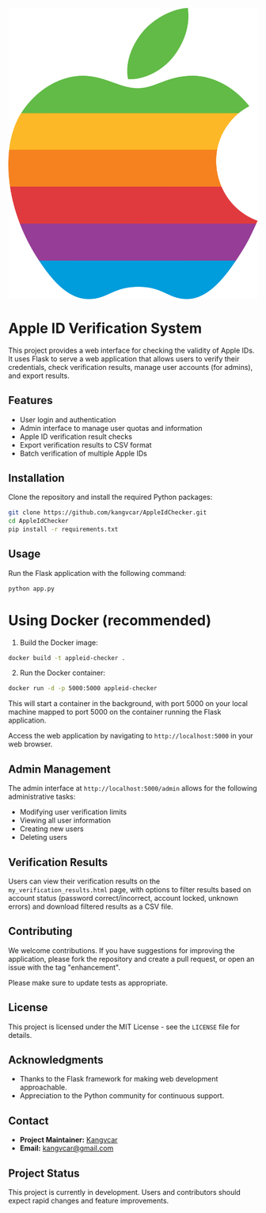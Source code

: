 ![Logo](/static/AppleComputerRainbow.svg)

# Apple ID Verification System

This project provides a web interface for checking the validity of Apple IDs. It uses Flask to serve a web application that allows users to verify their credentials, check verification results, manage user accounts (for admins), and export results.

## Features

- User login and authentication
- Admin interface to manage user quotas and information
- Apple ID verification result checks
- Export verification results to CSV format
- Batch verification of multiple Apple IDs

## Installation

Clone the repository and install the required Python packages:

```bash
git clone https://github.com/kangvcar/AppleIdChecker.git
cd AppleIdChecker
pip install -r requirements.txt
```

## Usage

Run the Flask application with the following command:

```bash
python app.py
```

# Using Docker (recommended)

1. Build the Docker image:

```bash
docker build -t appleid-checker .
```

2. Run the Docker container:

```bash
docker run -d -p 5000:5000 appleid-checker
```

This will start a container in the background, with port 5000 on your local machine mapped to port 5000 on the container running the Flask application.

Access the web application by navigating to `http://localhost:5000` in your web browser.

## Admin Management

The admin interface at `http://localhost:5000/admin` allows for the following administrative tasks:

- Modifying user verification limits
- Viewing all user information
- Creating new users
- Deleting users

## Verification Results

Users can view their verification results on the `my_verification_results.html` page, with options to filter results based on account status (password correct/incorrect, account locked, unknown errors) and download filtered results as a CSV file.

## Contributing

We welcome contributions. If you have suggestions for improving the application, please fork the repository and create a pull request, or open an issue with the tag "enhancement".

Please make sure to update tests as appropriate.

## License

This project is licensed under the MIT License - see the `LICENSE` file for details.

## Acknowledgments

- Thanks to the Flask framework for making web development approachable.
- Appreciation to the Python community for continuous support.

## Contact

- **Project Maintainer:** [Kangvcar](https://github.com/kangvcar)
- **Email:** kangvcar@gmail.com

## Project Status

This project is currently in development. Users and contributors should expect rapid changes and feature improvements.